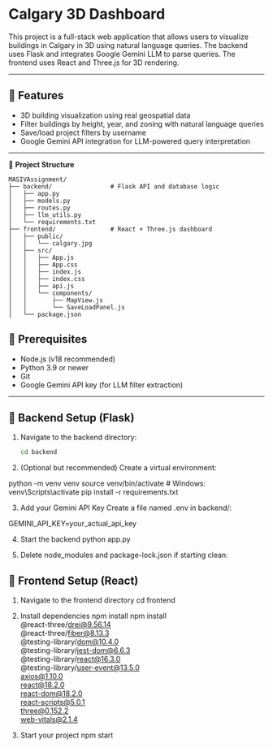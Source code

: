 # Calgary 3D Dashboard

This project is a full-stack web application that allows users to visualize buildings in Calgary in 3D using natural language queries. The backend uses Flask and integrates Google Gemini LLM to parse queries. The frontend uses React and Three.js for 3D rendering.

---

## 🚀 Features

- 3D building visualization using real geospatial data
- Filter buildings by height, year, and zoning with natural language queries
- Save/load project filters by username
- Google Gemini API integration for LLM-powered query interpretation

---

📁 **Project Structure**

```text
MASIVAssignment/
├── backend/                # Flask API and database logic
│   ├── app.py
│   ├── models.py
│   ├── routes.py
│   ├── llm_utils.py
│   └── requirements.txt
├── frontend/               # React + Three.js dashboard
│   ├── public/
│   │   └── calgary.jpg
│   ├── src/
│   │   ├── App.js
│   │   ├── App.css
│   │   ├── index.js
│   │   ├── index.css
│   │   ├── api.js
│   │   └── components/
│   │       ├── MapView.js
│   │       └── SaveLoadPanel.js
│   └── package.json
```


## 🧠 Prerequisites

- Node.js (v18 recommended)
- Python 3.9 or newer
- Git
- Google Gemini API key (for LLM filter extraction)

---

## 🔧 Backend Setup (Flask)

1. Navigate to the backend directory:
   ```bash
   cd backend
2. (Optional but recommended) Create a virtual environment:

python -m venv venv
source venv/bin/activate  # Windows: venv\Scripts\activate
pip install -r requirements.txt

3. Add your Gemini API Key
Create a file named .env in backend/:

GEMINI_API_KEY=your_actual_api_key

4. Start the backend
python app.py

5. Delete node_modules and package-lock.json if starting clean:

## 🔧 Frontend Setup (React)

1. Navigate to the frontend directory
cd frontend

2. Install dependencies
npm install
npm install \
  @react-three/drei@9.56.14 \
  @react-three/fiber@8.13.3 \
  @testing-library/dom@10.4.0 \
  @testing-library/jest-dom@6.6.3 \
  @testing-library/react@16.3.0 \
  @testing-library/user-event@13.5.0 \
  axios@1.10.0 \
  react@18.2.0 \
  react-dom@18.2.0 \
  react-scripts@5.0.1 \
  three@0.152.2 \
  web-vitals@2.1.4

3. Start your project
   npm start


